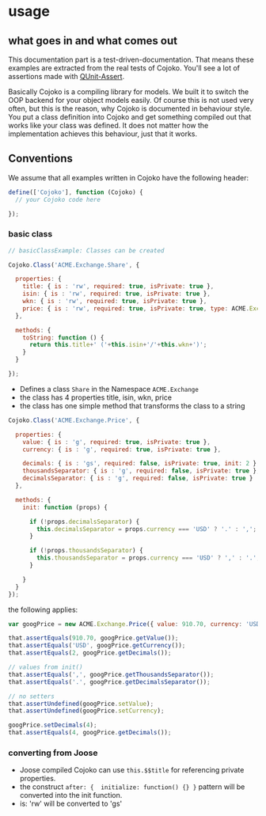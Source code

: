 # usage

## what goes in and what comes out

This documentation part is a test-driven-documentation. That means these examples are extracted from the real tests of Сojoko. You'll see a lot of assertions made with [QUnit-Assert](https://github.com/pscheit/qunit-assert).

Basically Cojoko is a compiling library for models. We built it to switch the OOP backend for your object models easily. Of course this is not used very often, but this is the reason, why Cojoko is documented in behaviour style. You put a class definition into Cojoko and get something compiled out that works like your class was defined. It does not matter how the implementation achieves this behaviour, just that it works.

## Conventions

We assume that all examples written in Cojoko have the following header:
```javascript
define(['Cojoko'], function (Cojoko) {
  // your Cojoko code here  

});
```

### basic class

```javascript
// basicClassExample: Classes can be created

Cojoko.Class('ACME.Exchange.Share', {

  properties: {
    title: { is : 'rw', required: true, isPrivate: true },
    isin: { is : 'rw', required: true, isPrivate: true },
    wkn: { is : 'rw', required: true, isPrivate: true },
    price: { is : 'rw', required: true, isPrivate: true, type: ACME.Exchange.Price }
  },

  methods: {
    toString: function () {
      return this.title+' ('+this.isin+'/'+this.wkn+')';
    }
  }

});
```

 * Defines a class `Share` in the Namespace `ACME.Exchange`
 * the class has 4 properties title, isin, wkn, price
 * the class has one simple method that transforms the class to a string

```javascript
Cojoko.Class('ACME.Exchange.Price', {

  properties: {
    value: { is : 'g', required: true, isPrivate: true },
    currency: { is : 'g', required: true, isPrivate: true },

    decimals: { is : 'gs', required: false, isPrivate: true, init: 2 },
    thousandsSeparator: { is : 'g', required: false, isPrivate: true },
    decimalsSeparator: { is : 'g', required: false, isPrivate: true }
  },

  methods: {
    init: function (props) {

      if (!props.decimalsSeparator) {
        this.decimalsSeparator = props.currency === 'USD' ? '.' : ',';
      }

      if (!props.thousandsSeparator) {
        this.thousandsSeparator = props.currency === 'USD' ? ',' : '.';
      }

    }
  }
});
```

the following applies:

```javascript
var googPrice = new ACME.Exchange.Price({ value: 910.70, currency: 'USD' });

that.assertEquals(910.70, googPrice.getValue());
that.assertEquals('USD', googPrice.getCurrency());
that.assertEquals(2, googPrice.getDecimals());

// values from init()
that.assertEquals(',', googPrice.getThousandsSeparator());
that.assertEquals('.', googPrice.getDecimalsSeparator());

// no setters
that.assertUndefined(googPrice.setValue);
that.assertUndefined(googPrice.setCurrency);

googPrice.setDecimals(4);
that.assertEquals(4, googPrice.getDecimals());
```

### converting from Joose

  * Joose compiled Cojoko can use `this.$$title` for referencing private properties.
  * the construct `after: {  initialize: function() {} }` pattern will be converted into the init function.
  * is: 'rw' will be converted to 'gs'


